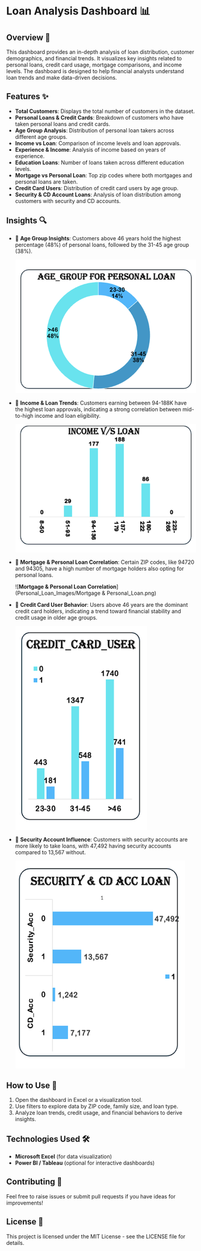 # Loan Analysis Dashboard 📊

## Overview 🏦
This dashboard provides an in-depth analysis of loan distribution, customer demographics, and financial trends. It visualizes key insights related to personal loans, credit card usage, mortgage comparisons, and income levels. The dashboard is designed to help financial analysts understand loan trends and make data-driven decisions.

## Features ✨
- **Total Customers**: Displays the total number of customers in the dataset.
- **Personal Loans & Credit Cards**: Breakdown of customers who have taken personal loans and credit cards.
- **Age Group Analysis**: Distribution of personal loan takers across different age groups.
- **Income vs Loan**: Comparison of income levels and loan approvals.
- **Experience & Income**: Analysis of income based on years of experience.
- **Education Loans**: Number of loans taken across different education levels.
- **Mortgage vs Personal Loan**: Top zip codes where both mortgages and personal loans are taken.
- **Credit Card Users**: Distribution of credit card users by age group.
- **Security & CD Account Loans**: Analysis of loan distribution among customers with security and CD accounts.

## Insights 🔍
- 📌 **Age Group Insights**: Customers above 46 years hold the highest percentage (48%) of personal loans, followed by the 31-45 age group (38%).
  
   ![**Age Group Insights**](Personal_Loan_Images/Age_Group.png)

- 📌 **Income & Loan Trends**: Customers earning between 94-188K have the highest loan approvals, indicating a strong correlation between mid-to-high income and loan eligibility.

  ![**Income & Loan Trends**](Personal_Loan_Images/Income&Loan_Trends.png)
- 📌 **Mortgage & Personal Loan Correlation**: Certain ZIP codes, like 94720 and 94305, have a high number of mortgage holders also opting for personal loans.

  ![**Mortgage & Personal Loan Correlation**](Personal_Loan_Images/Mortgage & Personal_Loan.png)
- 📌 **Credit Card User Behavior**: Users above 46 years are the dominant credit card holders, indicating a trend toward financial stability and credit usage in older age groups.

    ![**Credit Card User Behavior**](Personal_Loan_Images/Credit_Card_User_Behaviour.png)
- 📌 **Security Account Influence**: Customers with security accounts are more likely to take loans, with 47,492 having security accounts compared to 13,567 without.

    ![ **Security Account Influence**](Personal_Loan_Images/Security_Acc_Influence.png)

## How to Use 📌
1. Open the dashboard in Excel or a visualization tool.
2. Use filters to explore data by ZIP code, family size, and loan type.
3. Analyze loan trends, credit usage, and financial behaviors to derive insights.

## Technologies Used 🛠️
- **Microsoft Excel** (for data visualization)
- **Power BI / Tableau** (optional for interactive dashboards)

## Contributing 🤝
Feel free to raise issues or submit pull requests if you have ideas for improvements!

## License 📜
This project is licensed under the MIT License - see the LICENSE file for details.
